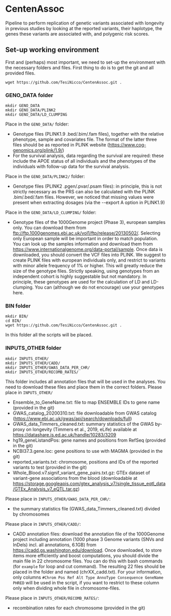 # CentenAssoc
Pipeline to perform replication of genetic variants associated with longevity in previous studies by looking at the reported variants, their haplotype, the genes these variants are associated with, and polygenic risk scores.

## Set-up working environment
First and (perhaps) most important, we need to set-up the environment with the necessary folders and files. First thing to do is to get the git and all provided files.
```
wget https://github.com/TesiNicco/CentenAssoc.git .
```


### GENO_DATA folder
```
mkdir GENO_DATA
mkdir GENO_DATA/PLINK2
mkdir GENO_DATA/LD_CLUMPING
```
Place in the `GENO_DATA/` folder:
- Genotype files (PLINK1.9 .bed/.bim/.fam files), together with the relative phenotype, sample and covariates file. The format of the latter three files should be as reported in PLINK website (https://www.cog-genomics.org/plink/1.9/)
- For the survival analysis, data regarding the survival are required: these include the APOE status of all individuals and the phenotypes of the individuals with follow-up data for the survival analysis. 

Place in the `GENO_DATA/PLINK2/` folder:
- Genotype files (PLINK2 .pgen/.pvar/.psam files): in principle, this is not strictly necessary as the PRS can also be calculated with the PLINK .bim/.bed/.fam files. However, we noticed that missing values were present when extracting dosages (via the --export A option in PLINK1.9)

Place in the `GENO_DATA/LD_CLUMPING/` folder:
- Genotype files of the 1000Genome project (Phase 3), european samples only. You can download them from ftp://ftp.1000genomes.ebi.ac.uk/vol1/ftp/release/20130502/. Selecting only European sample will be important in order to match population. You can look up the samples information and download them from https://www.internationalgenome.org/data-portal/sample. Once data is downloaded, you should convert the VCF files into PLINK. We suggest to create PLINK files with european individuals only, and restrict to variants with minor allele frequency of 1% or higher. This will greatly reduce the size of the genotype files. Strictly speaking, using genotypes from an independent cohort is highly suggestable but not mandatory. In principle, these genotypes are used for the calculation of LD and LD-clumping. You can (although we do not encourage) use your genotypes here.

### BIN folder
```
mkdir BIN/
cd BIN/
wget https://github.com/TesiNicco/CentenAssoc.git .
```
In this folder all the scripts will be placed.

### INPUTS_OTHER folder
```
mkdir INPUTS_OTHER/
mkdir INPUTS_OTHER/CADD/
mkdir INPUTS_OTHER/GWAS_DATA_PER_CHR/
mkdir INPUTS_OTHER/RECOMB_RATES/
```
This folder includes all annotation files that will be used in the analyses. You need to download these files and place them in the correct folders. Please place in `INPUTS_OTHER/`
- Ensemble_to_GeneName.txt: file to map ENSEMBLE IDs to gene name (provided in the git)
- GWAS_catalog_20200310.txt: file downloadable from GWAS catalog (https://www.ebi.ac.uk/gwas/api/search/downloads/full)
- GWAS_data_Timmers_cleaned.txt: summary statistics of the GWAS by-proxy on longevity (Timmers et al., 2019, eLife) available at https://datashare.is.ed.ac.uk/handle/10283/3209
- hg19_geneListandPos: gene names and positions from RefSeq (provided in the git)
- NCBI37.3.gene.loc: gene positions to use with MAGMA (provided in the git)
- reported_variants.txt: chromosome, positions and IDs of the reported variants to test (provided in the git)
- Whole_Blood.v7.signif_variant_gene_pairs.txt.gz: GTEx dataset of variant-gene associations from the blood (downloadable at https://storage.googleapis.com/gtex_analysis_v7/single_tissue_eqtl_data/GTEx_Analysis_v7_eQTL.tar.gz)

Please place in `INPUTS_OTHER/GWAS_DATA_PER_CHR/`:
- the summary statistics file (GWAS_data_Timmers_cleaned.txt) divided by chromosomes

Please place in `INPUTS_OTHER/CADD/`:
- CADD annotation files: download the annotation file of the 1000Genome project including annotation (1000 phase 3 Genome variants (SNVs and InDels) incl. all annotations, 6.1GB) from https://cadd.gs.washington.edu/download. Once downloaded, to store items more efficiently and boost computations, you should divide the main file in 22 chromosome files. You can do this with bash commands (for `example` for loop and cut command). The resulting 22 files should be placed in the folder and named (chrXX_cadd.txt). For your information, only columns `#Chrom Pos Ref Alt Type AnnoType Consequence GeneName PHRED` will be used in the script, if you want to restrict to these column only when dividing whole file in chromosome-files.

Please place in `INPUTS_OTHER/RECOMB_RATES/`:
- recombination rates for each chromosome (provided in the git)

